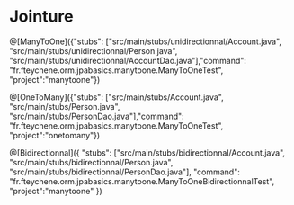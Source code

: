 # Jointure

@[ManyToOne]({"stubs": ["src/main/stubs/unidirectionnal/Account.java", "src/main/stubs/unidirectionnal/Person.java", "src/main/stubs/unidirectionnal/AccountDao.java"],"command": "fr.fteychene.orm.jpabasics.manytoone.ManyToOneTest", "project":"manytoone"})

@[OneToMany]({"stubs": ["src/main/stubs/Account.java", "src/main/stubs/Person.java", "src/main/stubs/PersonDao.java"],"command": "fr.fteychene.orm.jpabasics.manytoone.ManyToOneTest", "project":"onetomany"})

@[Bidirectionnal]({
    "stubs": ["src/main/stubs/bidirectionnal/Account.java", "src/main/stubs/bidirectionnal/Person.java", "src/main/stubs/bidirectionnal/PersonDao.java"],
    "command": "fr.fteychene.orm.jpabasics.manytoone.ManyToOneBidirectionnalTest", 
    "project":"manytoone"
    })